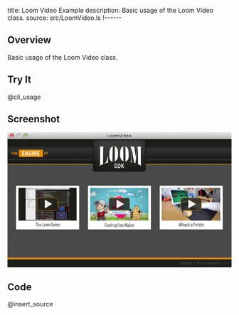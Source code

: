 title: Loom Video Example
description: Basic usage of the Loom Video class.
source: src/LoomVideo.ls
!------

## Overview
Basic usage of the Loom Video class.

## Try It
@cli_usage

## Screenshot
![Loom Video Example Screenshot](images/screenshot.png)

## Code
@insert_source

